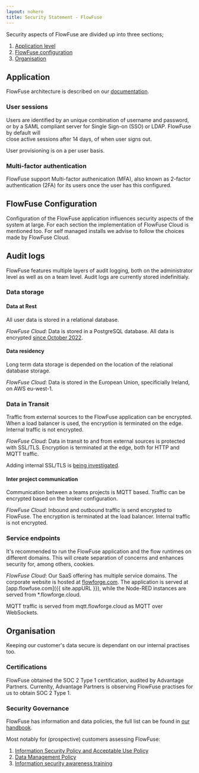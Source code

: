 ```yaml
---
layout: nohero
title: Security Statement - FlowFuse
---
```


<div class="prose prose-blue container m-auto max-w-4xl px-6 pb-24">

Security aspects of FlowFuse are divided up into three sections;
1. [Application level](#application)
1. [FlowFuse configuration](#flowfuse-configuration)
1. [Organisation](#organisation)

## Application

FlowFuse architecture is described on our [documentation](/docs/contribute/architecture/).

### User sessions

Users are identified by an unique combination of username and password, or by a
SAML compliant server for Single Sign-on (SSO) or LDAP. FlowFuse by default will  
close active sessions after 14 days, of when user signs out.

User provisioning is on a per user basis.

### Multi-factor authentication

FlowFuse support Multi-factor authenication (MFA), also known as 2-factor
authentication (2FA) for its users once the user has this configured.

## FlowFuse Configuration

Configuration of the FlowFuse application influences security aspects of the
system at large. For each section the implementation of FlowFuse Cloud is
mentioned too. For self managed installs we advise to follow the choices made
by FlowFuse Cloud.

## Audit logs

FlowFuse features multiple layers of audit logging, both on the administrator level
as well as on a team level. Audit logs are currently stored indefinitialy.

### Data storage

#### Data at Rest

All user data is stored in a relational database.

_FlowFuse Cloud_: Data is stored in a PostgreSQL database. All data is encrypted
[since October 2022](/blog/2022/10/db-migration-01/).

#### Data residency

Long term data storage is depended on the location of the relational database
storage.

_FlowFuse Cloud_: Data is stored in the European Union, specificially
Ireland, on AWS eu-west-1.

### Data in Transit

Traffic from external sources to the FlowFuse application can be encrypted.
When a load balancer is used, the encryption is terminated on the edge. Internal
traffic is not encrypted.

_FlowFuse Cloud_: Data in transit to and from external sources is protected
with SSL/TLS. Encryption is terminated at the edge, both for HTTP and MQTT
traffic.

Adding internal SSL/TLS is [being investigated](https://github.com/FlowFuse/flowfuse/issues/910).

#### Inter project communication

Communication between a teams projects is MQTT based. Traffic can be encrypted
based on the broker configuration.

_FlowFuse Cloud_: Inbound and outbound traffic is send encrypted to 
FlowFuse. The encryption is terminated at the load balancer. Internal traffic
is not encrypted.

### Service endpoints

It's recommended to run the FlowFuse application and the flow runtimes on
different domains. This will create separation of concerns and enhances security
for, among others, cookies.

_FlowFuse Cloud_: Our SaaS offering has multiple service domains. The
corporate website is hosted at [flowforge.com](https://flowforge.com). The
application is served at [app.flowfuse.com]({{ site.appURL }}), while
the Node-RED instances are served from \*.flowforge.cloud.

MQTT traffic is served from mqtt.flowforge.cloud as MQTT over WebSockets.

## Organisation

Keeping our customer's data secure is dependant on our internal practises too.

### Certifications

FlowFuse obtained the SOC 2 Type 1 certification, audited by Advantage Partners.
Currenlty, Advantage Partners is observing FlowFuse practises for us to obtain
SOC 2 Type 1.

### Security Governance

FlowFuse has information and data policies, the full list can be found in [our handbook](/handbook/company/security/).

Most notably for (prospective) customers assessing FlowFuse:

1. [Information Security Policy and Acceptable Use Policy](/handbook/company/security/information-security/)
1. [Data Management Policy](/handbook/company/security/data-management/)
1. [Information security awareness training](/handbook/company/security/human-resources/#information-security-awareness%2C-education-%26-training)

</div>
